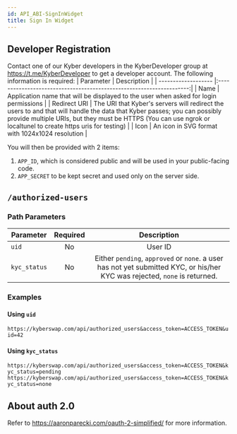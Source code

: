 ```yaml
---
id: API_ABI-SignInWidget
title: Sign In Widget
---
```

## Developer Registration
Contact one of our Kyber developers in the KyberDeveloper group at https://t.me/KyberDeveloper to get a developer account. The following information is required:
| Parameter            | Description |
| -------------------  |:--------------------------------------------------------------------:|
| Name                 | Application name that will be displayed to the user when asked for login permissions |
| Redirect URI         | The URI that Kyber's servers will redirect the users to and that will handle the data that Kyber passes; you can possibly provide multiple URIs, but they must be HTTPS (You can use ngrok or localtunel to create https uris for testing) |
| Icon                 | An icon in SVG format with 1024x1024 resolution |

You will then be provided with 2 items:
1. `APP_ID`, which is considered public and will be used in your public-facing code.
2. `APP_SECRET` to be kept secret and used only on the server side.

## `/authorized-users`

### Path Parameters
| Parameter    | Required | Description             |
| ------------ |:--------:|:-----------------------:|
| `uid`        | No       | User ID                 |
| `kyc_status` | No       | Either `pending`, `approved` or `none`. a user has not yet submitted KYC, or his/her KYC was rejected, `none` is returned. |

### Examples
#### Using `uid`
`https://kyberswap.com/api/authorized_users&access_token=ACCESS_TOKEN&uid=42`

#### Using `kyc_status`
`https://kyberswap.com/api/authorized_users&access_token=ACCESS_TOKEN&kyc_status=pending`
`https://kyberswap.com/api/authorized_users&access_token=ACCESS_TOKEN&kyc_status=none`

## About auth 2.0
Refer to https://aaronparecki.com/oauth-2-simplified/ for more information.
